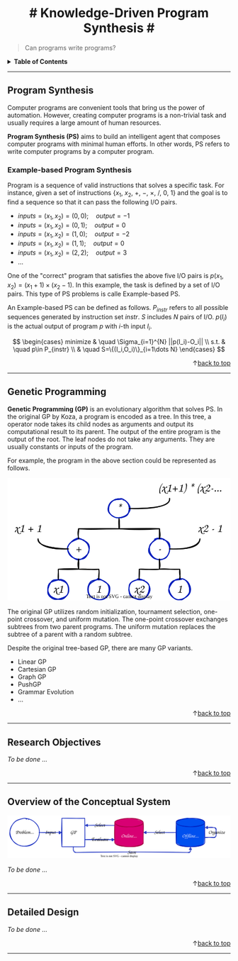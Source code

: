 <script>
MathJax = {
  tex: {
    inlineMath: [['$','$'], ['$$','$$']],
    processEscapes: true,
    tags: "ams",
    autoload: {
      color: [],
      colorV2: ['color']
    },
    packages: {'[+]': ['noerrors']}
  },
  chtml: {
    matchFontHeight: false,
    displayAlign: "left",
    displayIndent: "2em"
  },
  options: {
    renderActions: {
      find_script_mathtex: [10, function (doc) {
        for (const node of document.querySelectorAll('script[type^="math/tex"]')) {
          const display = !!node.type.match(/; *mode=display/);
          const math = new doc.options.MathItem(node.textContent, doc.inputJax[0], display);
          const text = document.createTextNode('');
          node.parentNode.replaceChild(text, node);
          math.start = {node: text, delim: '', n: 0};
          math.end = {node: text, delim: '', n: 0};
          doc.math.push(math);
        }
      }, '']
    }
  },
  loader: {
    load: ['[tex]/noerrors']
  }
};
</script>
<script async src="https://cdn.jsdelivr.net/npm/mathjax@3/es5/tex-chtml.js" id="MathJax-script"></script>

<div id=top></div>

<div align=center>
<h1>
# Knowledge-Driven Program Synthesis #
</h1>
</div>

> Can programs write programs?

<details>
  <summary><b>Table of Contents</b></summary>
  <ul>
    <li><a href=#program-synthesis>Program Synthesis</a></li>
    <li><a href=#genetic-programming>Genetic Programming</a></li>
    <li><a href=#research-objectives>Research Objectives</a></li>
    <li>
      <a href=#overview-of-the-conceptual-system>
        Overview of the Conceptual System
      </a>
    </li>
    <li><a href=#detailed-design>Detailed Design</a></li>
  </ul>
</details>

---

## Program Synthesis

Computer programs are convenient tools that bring us the power of automation.
However, creating computer programs is a non-trivial task and usually requires a
large amount of human resources.

**Program Synthesis (PS)** aims to build an intelligent agent that composes
computer programs with minimal human efforts. In other words, PS refers to write
computer programs by a computer program.

### Example-based Program Synthesis

Program is a sequence of valid instructions that solves a specific task. For
instance, given a set of instructions {$x_1$, $x_2$, $+$, $-$, $\times$, $/$,
$0$, $1$} and the goal is to find a sequence so that it can pass the following
I/O pairs.

- $inputs=(x_1,x_2)=(0,0);\quad output=-1$
- $inputs=(x_1,x_2)=(0,1);\quad output=0$
- $inputs=(x_1,x_2)=(1,0);\quad output=-2$
- $inputs=(x_1,x_2)=(1,1);\quad output=0$
- $inputs=(x_1,x_2)=(2,2);\quad output=3$
- ...

One of the "correct" program that satisfies the above five I/O pairs is
$p(x_1,x_2)=(x_1+1)\times (x_2-1)$. In this example, the task is defined by a
set of I/O pairs. This type of PS problems is calle Example-based PS.

An Example-based PS can be defined as follows. $P_{instr}$ refers to all
possible sequences generated by instruction set $instr$. $S$ includes $N$ pairs
of I/O. $p(I_i)$ is the actual output of program $p$ with $i$-th input $I_i$.

$$
\begin{cases}
    minimize & \quad \Sigma_{i=1}^{N} ||p(I_i)-O_i|| \\
    s.t.     & \quad p\in P_{instr} \\
             & \quad S=\{(I_i,O_i)\}_{i=1\dots N}
\end{cases}
$$

<p align="right">&uparrow;<a href="#top">back to top</a></p>

---

## Genetic Programming

**Genetic Programming (GP)** is an evolutionary algorithm that solves PS. In the
original GP by Koza, a program is encoded as a tree. In this tree, a operator
node takes its child nodes as arguments and output its computational result to
its parent. The output of the entire program is the output of the root. The leaf
nodes do not take any arguments. They are usually constants or inputs of the
program.

For example, the program in the above section could be represented as follows.

![gptree](images/gptree.svg)

The original GP utilizes random initialization, tournament selection, one-point
crossover, and uniform mutation. The one-point crossover exchanges subtrees from
two parent programs. The uniform mutation replaces the subtree of a parent with
a random subtree.

Despite the original tree-based GP, there are many GP variants.

- Linear GP
- Cartesian GP
- Graph GP
- PushGP
- Grammar Evolution
- ...

<p align="right">&uparrow;<a href="#top">back to top</a></p>

---

## Research Objectives

*To be done ...*

<p align="right">&uparrow;<a href="#top">back to top</a></p>

---

## Overview of the Conceptual System

![overview](images/overview.svg)

*To be done ...*

<p align="right">&uparrow;<a href="#top">back to top</a></p>

---

## Detailed Design

*To be done ...*

<p align="right">&uparrow;<a href="#top">back to top</a></p>

---
